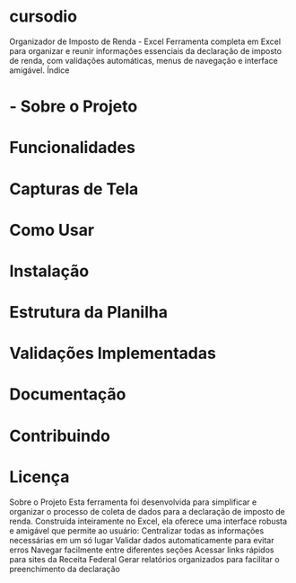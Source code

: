 # cursodio
Organizador de Imposto de Renda - Excel
Ferramenta completa em Excel para organizar e reunir informações essenciais da declaração de imposto de renda, com validações automáticas, menus de navegação e interface amigável.
Índice

# - Sobre o Projeto
# Funcionalidades
# Capturas de Tela
# Como Usar
# Instalação
# Estrutura da Planilha
# Validações Implementadas
# Documentação
# Contribuindo
# Licença
Sobre o Projeto
Esta ferramenta foi desenvolvida para simplificar e organizar o processo de coleta de dados para a declaração de imposto de renda. Construída inteiramente no Excel, ela oferece uma interface robusta e amigável que permite ao usuário:
Centralizar todas as informações necessárias em um só lugar
Validar dados automaticamente para evitar erros
Navegar facilmente entre diferentes seções
Acessar links rápidos para sites da Receita Federal
Gerar relatórios organizados para facilitar o preenchimento da declaração
